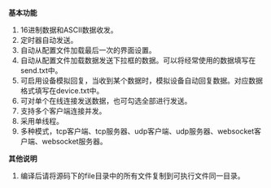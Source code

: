 **基本功能**
1. 16进制数据和ASCII数据收发。
2. 定时器自动发送。
3. 自动从配置文件加载最后一次的界面设置。
4. 自动从配置文件加载数据发送下拉框的数据。可以将经常使用的数据填写在send.txt中。
5. 可启用设备模拟回复，当收到某个数据时，模拟设备自动回复数据。对应数据格式填写在device.txt中。
6. 可对单个在线连接发送数据，也可勾选全部进行发送。
7. 支持多个客户端连接并发。
8. 采用单线程。
9. 多种模式，tcp客户端、tcp服务器、udp客户端、udp服务器、websocket客户端、websocket服务器。

**其他说明**
1. 编译后请将源码下的file目录中的所有文件复制到可执行文件同一目录。
